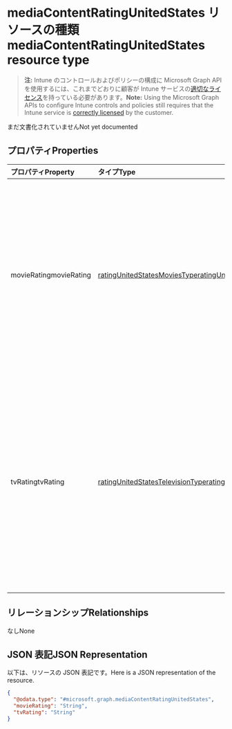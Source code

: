 # <a name="mediacontentratingunitedstates-resource-type"></a><span data-ttu-id="b8a04-101">mediaContentRatingUnitedStates リソースの種類</span><span class="sxs-lookup"><span data-stu-id="b8a04-101">mediaContentRatingUnitedStates resource type</span></span>

> <span data-ttu-id="b8a04-102">**注:** Intune のコントロールおよびポリシーの構成に Microsoft Graph API を使用するには、これまでどおりに顧客が Intune サービスの[適切なライセンス](https://go.microsoft.com/fwlink/?linkid=839381)を持っている必要があります。</span><span class="sxs-lookup"><span data-stu-id="b8a04-102">**Note:** Using the Microsoft Graph APIs to configure Intune controls and policies still requires that the Intune service is [correctly licensed](https://go.microsoft.com/fwlink/?linkid=839381) by the customer.</span></span>

<span data-ttu-id="b8a04-103">まだ文書化されていません</span><span class="sxs-lookup"><span data-stu-id="b8a04-103">Not yet documented</span></span>
## <a name="properties"></a><span data-ttu-id="b8a04-104">プロパティ</span><span class="sxs-lookup"><span data-stu-id="b8a04-104">Properties</span></span>
|<span data-ttu-id="b8a04-105">プロパティ</span><span class="sxs-lookup"><span data-stu-id="b8a04-105">Property</span></span>|<span data-ttu-id="b8a04-106">タイプ</span><span class="sxs-lookup"><span data-stu-id="b8a04-106">Type</span></span>|<span data-ttu-id="b8a04-107">説明</span><span class="sxs-lookup"><span data-stu-id="b8a04-107">Description</span></span>|
|:---|:---|:---|
|<span data-ttu-id="b8a04-108">movieRating</span><span class="sxs-lookup"><span data-stu-id="b8a04-108">movieRating</span></span>|[<span data-ttu-id="b8a04-109">ratingUnitedStatesMoviesType</span><span class="sxs-lookup"><span data-stu-id="b8a04-109">ratingUnitedStatesMoviesType</span></span>](../resources/intune_deviceconfig_ratingunitedstatesmoviestype.md)|<span data-ttu-id="b8a04-110">米国向けに選択された映画規制。</span><span class="sxs-lookup"><span data-stu-id="b8a04-110">Movies rating selected for United States Possible values are: , , , , , , .</span></span> <span data-ttu-id="b8a04-111">可能な値は、`allAllowed`、`allBlocked`、`general`、`parentalGuidance`、`parentalGuidance13`、`restricted`、`adults` です。</span><span class="sxs-lookup"><span data-stu-id="b8a04-111">The possible values are `allAllowed`, `allBlocked`, `general`, `parentalGuidance`, `parentalGuidance13`, `restricted`, `adults`, , , , , or .</span></span>|
|<span data-ttu-id="b8a04-112">tvRating</span><span class="sxs-lookup"><span data-stu-id="b8a04-112">tvRating</span></span>|[<span data-ttu-id="b8a04-113">ratingUnitedStatesTelevisionType</span><span class="sxs-lookup"><span data-stu-id="b8a04-113">ratingUnitedStatesTelevisionType</span></span>](../resources/intune_deviceconfig_ratingunitedstatestelevisiontype.md)|<span data-ttu-id="b8a04-114">米国向けに選択されたテレビ規制。</span><span class="sxs-lookup"><span data-stu-id="b8a04-114">TV rating selected for United States Possible values are: , , , , , , , .</span></span> <span data-ttu-id="b8a04-115">可能な値は、`allAllowed`、`allBlocked`、`childrenAll`、`childrenAbove7`、`general`、`parentalGuidance`、`childrenAbove14`、`adults` です。</span><span class="sxs-lookup"><span data-stu-id="b8a04-115">The possible values are `allAllowed`, `allBlocked`, `childrenAll`, `childrenAbove7`, `general`, `parentalGuidance`, `childrenAbove14`, `adults`, , , , or .</span></span>|

## <a name="relationships"></a><span data-ttu-id="b8a04-116">リレーションシップ</span><span class="sxs-lookup"><span data-stu-id="b8a04-116">Relationships</span></span>
<span data-ttu-id="b8a04-117">なし</span><span class="sxs-lookup"><span data-stu-id="b8a04-117">None</span></span>
## <a name="json-representation"></a><span data-ttu-id="b8a04-118">JSON 表記</span><span class="sxs-lookup"><span data-stu-id="b8a04-118">JSON Representation</span></span>
<span data-ttu-id="b8a04-119">以下は、リソースの JSON 表記です。</span><span class="sxs-lookup"><span data-stu-id="b8a04-119">Here is a JSON representation of the resource.</span></span>
<!-- {
  "blockType": "resource",
  "@odata.type": "microsoft.graph.mediaContentRatingUnitedStates"
}
-->
``` json
{
  "@odata.type": "#microsoft.graph.mediaContentRatingUnitedStates",
  "movieRating": "String",
  "tvRating": "String"
}
```



